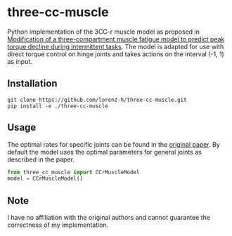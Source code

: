 # three-cc-muscle
Python implementation of the 3CC-r muscle model as proposed in 
[Modification of a three-compartment muscle fatigue model to predict peak torque decline during intermittent tasks](https://doi.org/10.1016/j.jbiomech.2012.04.018).
The model is adapted for use with direct torque control on hinge joints and takes actions on the interval (-1, 1) as input.

## Installation
```shell
git clone https://github.com/lorenz-h/three-cc-muscle.git
pip install -e ./three-cc-muscle
```

## Usage
The optimal rates for specific joints can be found in the [original paper](https://doi.org/10.1016/j.jbiomech.2012.04.018). 
By default the model uses the optimal parameters for general joints as described in the paper.
```python
from three_cc_muscle import CCrMuscleModel
model = CCrMuscleModel()
```

## Note
I have no affiliation with the original authors and cannot guarantee the correctness of my implementation.